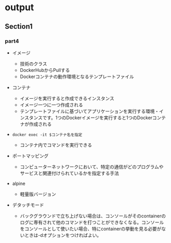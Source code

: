 # output

## Section1

### part4

- イメージ
  - 技術のクラス
  - DockerHubからPullする
  - Dockerコンテナの動作環境となるテンプレートファイル

- コンテナ
  - イメージを実行すると作成できるインスタンス
  - イメージ一つに一つ作成される
  - テンプレートファイルに基づいてアプリケーションを実行する環境・インスタンスです。1つのDockerイメージを実行すると1つのDockerコンテナが作成される

- `docker exec -it $コンテナ名を指定`
  - コンテナ内でコマンドを実行できる

- ポートマッピング
  - コンピューターネットワークにおいて、特定の通信がどのプログラムやサービスと関連付けられているかを指定する手法

- alpine 
  - 軽量版バージョン

- デタッチモード
  - バックグラウンドで立ち上げない場合は、コンソールがそのcontainerのログに専有されて他のコマンドを打つことができなくなる。コンソールをコンソールとして使いたい場合、特にcontainerの挙動を見る必要がないときは-dオプションをつければよい。

